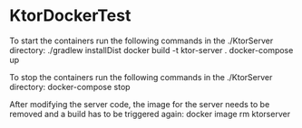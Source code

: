 # KtorDockerTest
To start the containers run the following commands in the ./KtorServer directory: 
./gradlew installDist
docker build -t ktor-server .
docker-compose up

To stop the containers run the following commands in the ./KtorServer directory: 
docker-compose stop

After modifying the server code, the image for the server needs to be removed and a build has to be triggered again: 
docker image rm ktorserver
